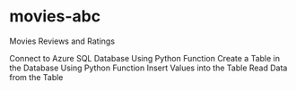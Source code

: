 # movies-abc
Movies Reviews and Ratings

Connect to Azure SQL Database Using Python Function
Create a Table in the Database Using Python Function
Insert Values into the Table 
Read Data from the Table
